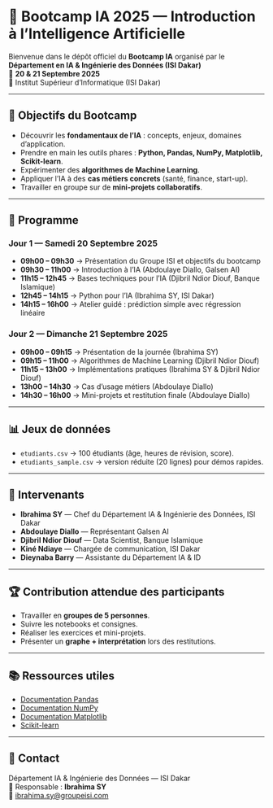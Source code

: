 # 🚀 Bootcamp IA 2025 — Introduction à l’Intelligence Artificielle

Bienvenue dans le dépôt officiel du **Bootcamp IA** organisé par le  
**Département en IA & Ingénierie des Données (ISI Dakar)**  
📅 **20 & 21 Septembre 2025**  
📍 Institut Supérieur d’Informatique (ISI Dakar)  

---

## 🎯 Objectifs du Bootcamp

- Découvrir les **fondamentaux de l’IA** : concepts, enjeux, domaines d’application.  
- Prendre en main les outils phares : **Python, Pandas, NumPy, Matplotlib, Scikit-learn**.  
- Expérimenter des **algorithmes de Machine Learning**.  
- Appliquer l’IA à des **cas métiers concrets** (santé, finance, start-up).  
- Travailler en groupe sur de **mini-projets collaboratifs**.  

---

## 📅 Programme

### Jour 1 — Samedi 20 Septembre 2025
- **09h00 – 09h30** → Présentation du Groupe ISI et objectifs du bootcamp  
- **09h30 – 11h00** → Introduction à l’IA (Abdoulaye Diallo, Galsen AI)  
- **11h15 – 12h45** → Bases techniques pour l’IA (Djibril Ndior Diouf, Banque Islamique)  
- **12h45 – 14h15** → Python pour l’IA (Ibrahima SY, ISI Dakar)  
- **14h15 – 16h00** → Atelier guidé : prédiction simple avec régression linéaire  

### Jour 2 — Dimanche 21 Septembre 2025
- **09h00 – 09h15** → Présentation de la journée (Ibrahima SY)  
- **09h15 – 11h00** → Algorithmes de Machine Learning (Djibril Ndior Diouf)  
- **11h15 – 13h00** → Implémentations pratiques (Ibrahima SY & Djibril Ndior Diouf)  
- **13h00 – 14h30** → Cas d’usage métiers (Abdoulaye Diallo)  
- **14h30 – 16h00** → Mini-projets et restitution finale (Abdoulaye Diallo)  

---

## 📊 Jeux de données

- `etudiants.csv` → 100 étudiants (âge, heures de révision, score).  
- `etudiants_sample.csv` → version réduite (20 lignes) pour démos rapides.  

---

## 👥 Intervenants

- **Ibrahima SY** — Chef du Département IA & Ingénierie des Données, ISI Dakar  
- **Abdoulaye Diallo** — Représentant Galsen AI  
- **Djibril Ndior Diouf** — Data Scientist, Banque Islamique  
- **Kiné Ndiaye** — Chargée de communication, ISI Dakar  
- **Dieynaba Barry** — Assistante du Département IA & ID  

---

## 🏆 Contribution attendue des participants

- Travailler en **groupes de 5 personnes**.  
- Suivre les notebooks et consignes.  
- Réaliser les exercices et mini-projets.  
- Présenter un **graphe + interprétation** lors des restitutions.  

---

## 📚 Ressources utiles

- [Documentation Pandas](https://pandas.pydata.org)  
- [Documentation NumPy](https://numpy.org)  
- [Documentation Matplotlib](https://matplotlib.org)  
- [Scikit-learn](https://scikit-learn.org/stable/)  

---

## 📩 Contact

Département IA & Ingénierie des Données — ISI Dakar  
👤 Responsable : **Ibrahima SY**  
📧 [ibrahima.sy@groupeisi.com](mailto:ibrahima.sy@groupeisi.com)  

